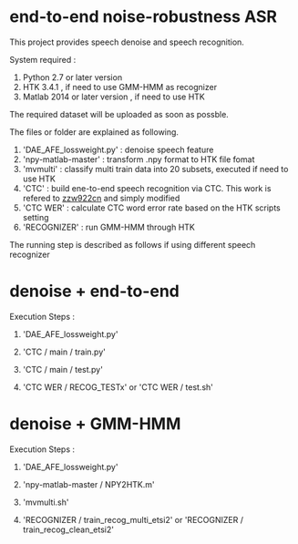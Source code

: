 # end-to-end noise-robustness ASR
This project provides speech denoise and speech recognition.

System required :
1. Python 2.7 or later version
2. HTK 3.4.1 , if need to use GMM-HMM as recognizer
3. Matlab 2014 or later version , if need to use HTK

The required dataset will be uploaded as soon as possble.

The files or folder are explained as following. 
1. 'DAE_AFE_lossweight.py' : denoise speech feature
2. 'npy-matlab-master' : transform .npy format to HTK file fomat 
3. 'mvmulti' : classify multi train data into 20 subsets, executed if need to use HTK
4. 'CTC' : build ene-to-end speech recognition via CTC. This work is refered to [zzw922cn](https://github.com/zzw922cn/Automatic_Speech_Recognition) and simply modified
5. 'CTC WER' : calculate CTC word error rate based on the HTK scripts setting
6. 'RECOGNIZER' : run GMM-HMM through HTK

The running step is described as follows if using different speech recognizer

# denoise + end-to-end
Execution Steps : 
1. 'DAE_AFE_lossweight.py'

2. 'CTC / main / train.py'

3. 'CTC / main / test.py'

4. 'CTC WER / RECOG_TESTx' or 'CTC WER / test.sh'


# denoise + GMM-HMM
Execution Steps : 
1. 'DAE_AFE_lossweight.py'

2. 'npy-matlab-master / NPY2HTK.m'

3. 'mvmulti.sh'

4. 'RECOGNIZER / train_recog_multi_etsi2' or 'RECOGNIZER / train_recog_clean_etsi2'
